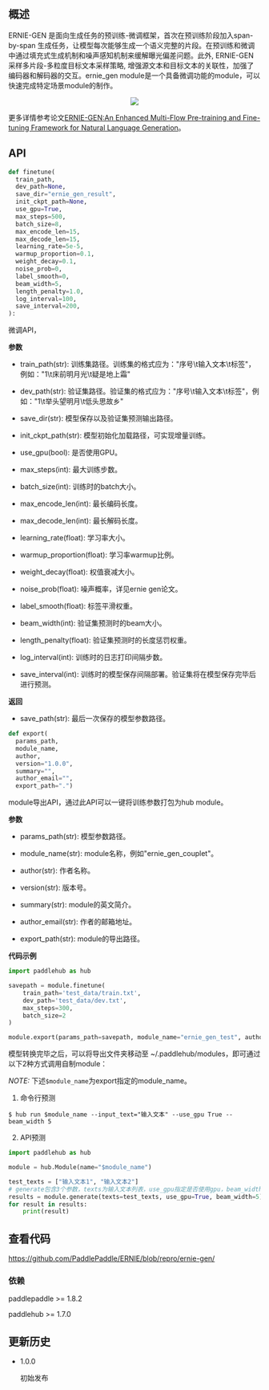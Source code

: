 ## 概述

ERNIE-GEN 是面向生成任务的预训练-微调框架，首次在预训练阶段加入span-by-span 生成任务，让模型每次能够生成一个语义完整的片段。在预训练和微调中通过填充式生成机制和噪声感知机制来缓解曝光偏差问题。此外, ERNIE-GEN 采样多片段-多粒度目标文本采样策略, 增强源文本和目标文本的关联性，加强了编码器和解码器的交互。ernie_gen module是一个具备微调功能的module，可以快速完成特定场景module的制作。
<p align="center">
<img src="https://paddlehub.bj.bcebos.com/resources/multi-flow-attention.png" hspace='10'/> <br />
</p>

更多详情参考论文[ERNIE-GEN:An Enhanced Multi-Flow Pre-training and Fine-tuning Framework for Natural Language Generation](https://arxiv.org/abs/2001.11314)。

## API

```python
def finetune(
  train_path,
  dev_path=None,
  save_dir="ernie_gen_result",
  init_ckpt_path=None,
  use_gpu=True,
  max_steps=500,
  batch_size=8,
  max_encode_len=15,
  max_decode_len=15,
  learning_rate=5e-5,
  warmup_proportion=0.1,
  weight_decay=0.1,
  noise_prob=0,
  label_smooth=0,
  beam_width=5,
  length_penalty=1.0,
  log_interval=100,
  save_interval=200,
):
```

微调API，

**参数**

* train_path(str): 训练集路径。训练集的格式应为："序号\t输入文本\t标签"，例如："1\t床前明月光\t疑是地上霜"

* dev_path(str): 验证集路径。验证集的格式应为："序号\t输入文本\t标签"，例如："1\t举头望明月\t低头思故乡"

* save_dir(str): 模型保存以及验证集预测输出路径。

* init_ckpt_path(str): 模型初始化加载路径，可实现增量训练。

* use_gpu(bool): 是否使用GPU。

* max_steps(int): 最大训练步数。

* batch_size(int): 训练时的batch大小。

* max_encode_len(int): 最长编码长度。

* max_decode_len(int): 最长解码长度。

* learning_rate(float): 学习率大小。

* warmup_proportion(float): 学习率warmup比例。

* weight_decay(float): 权值衰减大小。

* noise_prob(float): 噪声概率，详见ernie gen论文。

* label_smooth(float): 标签平滑权重。

* beam_width(int): 验证集预测时的beam大小。

* length_penalty(float): 验证集预测时的长度惩罚权重。

* log_interval(int): 训练时的日志打印间隔步数。

* save_interval(int): 训练时的模型保存间隔部署。验证集将在模型保存完毕后进行预测。

**返回**

* save_path(str): 最后一次保存的模型参数路径。

```python
def export(
  params_path,
  module_name,
  author,
  version="1.0.0",
  summary="",
  author_email="",
  export_path=".")
```

module导出API，通过此API可以一键将训练参数打包为hub module。

**参数**

* params_path(str): 模型参数路径。

* module_name(str): module名称，例如"ernie_gen_couplet"。

* author(str): 作者名称。

* version(str): 版本号。

* summary(str): module的英文简介。

* author_email(str): 作者的邮箱地址。

* export_path(str): module的导出路径。

**代码示例**

```python
import paddlehub as hub

savepath = module.finetune(
    train_path='test_data/train.txt',
    dev_path='test_data/dev.txt',
    max_steps=300,
    batch_size=2
)

module.export(params_path=savepath, module_name="ernie_gen_test", author="test")
```

模型转换完毕之后，可以将导出文件夹移动至 ~/.paddlehub/modules，即可通过以下2种方式调用自制module：

*NOTE:* 下述`$module_name`为export指定的module_name。

1. 命令行预测

```shell
$ hub run $module_name --input_text="输入文本" --use_gpu True --beam_width 5
```

2. API预测
```python
import paddlehub as hub

module = hub.Module(name="$module_name")

test_texts = ["输入文本1", "输入文本2"]
# generate包含3个参数，texts为输入文本列表，use_gpu指定是否使用gpu，beam_width指定beam search宽度。
results = module.generate(texts=test_texts, use_gpu=True, beam_width=5)
for result in results:
    print(result)
```

## 查看代码

https://github.com/PaddlePaddle/ERNIE/blob/repro/ernie-gen/

### 依赖

paddlepaddle >= 1.8.2

paddlehub >= 1.7.0


## 更新历史

* 1.0.0

  初始发布
